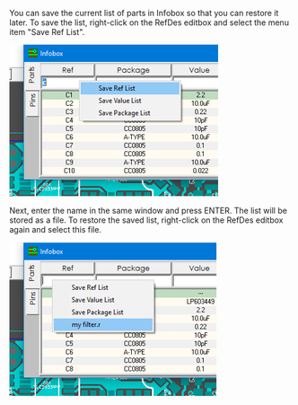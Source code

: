 You can save the current list of parts in Infobox so that you can restore it later. To save the list, right-click on the RefDes editbox and select the menu item "Save Ref List". 

![](pictures/IB_filter_list.png)

Next, enter the name in the same window and press ENTER. The list will be stored as a file. To restore the saved list, right-click on the RefDes editbox again and select this file.

![](pictures/IB_filter_list2.png)
